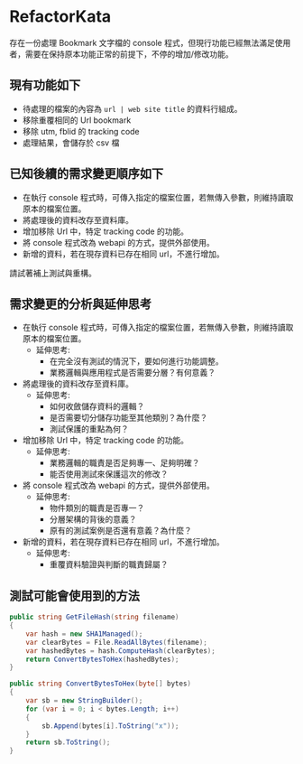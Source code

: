 # RefactorKata

存在一份處理 Bookmark 文字檔的 console 程式，但現行功能已經無法滿足使用者，需要在保持原本功能正常的前提下，不停的增加/修改功能。

## 現有功能如下

- 待處理的檔案的內容為 `url | web site title` 的資料行組成。
- 移除重覆相同的 Url bookmark
- 移除 utm, fblid 的 tracking code
- 處理結果，會儲存於 csv 檔

## 已知後續的需求變更順序如下

- 在執行 console 程式時，可傳入指定的檔案位置，若無傳入參數，則維持讀取原本的檔案位置。
- 將處理後的資料改存至資料庫。
- 增加移除 Url 中，特定 tracking code 的功能。
- 將 console 程式改為 webapi 的方式，提供外部使用。
- 新增的資料，若在現存資料已存在相同 url，不進行增加。

請試著補上測試與重構。

## 需求變更的分析與延伸思考

- 在執行 console 程式時，可傳入指定的檔案位置，若無傳入參數，則維持讀取原本的檔案位置。
  - 延伸思考: 
    - 在完全沒有測試的情況下，要如何進行功能調整。
    - 業務邏輯與應用程式是否需要分層？有何意義？
- 將處理後的資料改存至資料庫。
  - 延伸思考: 
    - 如何收斂儲存資料的邏輯？
    - 是否需要切分儲存功能至其他類別？為什麼？
    - 測試保護的重點為何？
- 增加移除 Url 中，特定 tracking code 的功能。
  - 延伸思考:
    - 業務邏輯的職責是否足夠專一、足夠明確？
    - 能否使用測試來保護這次的修改？
- 將 console 程式改為 webapi 的方式，提供外部使用。
  - 延伸思考:
    - 物件類別的職責是否專一？
    - 分層架構的背後的意義？
    - 原有的測試案例是否還有意義？為什麼？
- 新增的資料，若在現存資料已存在相同 url，不進行增加。
  - 延伸思考:
    - 重覆資料驗證與判斷的職責歸屬？

## 測試可能會使用到的方法

```c#
public string GetFileHash(string filename)
{
    var hash = new SHA1Managed();
    var clearBytes = File.ReadAllBytes(filename);
    var hashedBytes = hash.ComputeHash(clearBytes);
    return ConvertBytesToHex(hashedBytes);
}

public string ConvertBytesToHex(byte[] bytes)
{
    var sb = new StringBuilder();
    for (var i = 0; i < bytes.Length; i++)
    {
        sb.Append(bytes[i].ToString("x"));
    }
    return sb.ToString();
}
```

